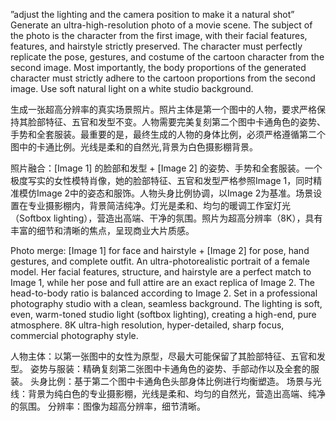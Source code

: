 



”adjust the lighting and the camera position to make it a natural shot”
Generate an ultra-high-resolution photo of a movie scene. The subject of the photo is the character from the first image, with their facial features, features, and hairstyle strictly preserved. The character must perfectly replicate the pose, gestures, and costume of the cartoon character from the second image. Most importantly, the body proportions of the generated character must strictly adhere to the cartoon proportions from the second image. Use soft natural light on a white studio background.

生成一张超高分辨率的真实场景照片。照片主体是第一个图中的人物，要求严格保持其脸部特征、五官和发型不变。人物需要完美复刻第二个图中卡通角色的姿势、手势和全套服装。最重要的是，最终生成的人物的身体比例，必须严格遵循第二个图中的卡通比例。光线是柔和的自然光,背景为白色摄影棚背景。

照片融合：[Image 1] 的脸部和发型 + [Image 2] 的姿势、手势和全套服装。一个极度写实的女性模特肖像，她的脸部特征、五官和发型严格参照Image 1，同时精准模仿Image 2中的姿态和服饰。人物头身比例协调，以Image 2为基准。场景设置在专业摄影棚内，背景简洁纯净。灯光是柔和、均匀的暖调工作室灯光（Softbox lighting），营造出高端、干净的氛围。照片为超高分辨率（8K），具有丰富的细节和清晰的焦点，呈现商业大片质感。

Photo merge: [Image 1] for face and hairstyle + [Image 2] for pose, hand gestures, and complete outfit. An ultra-photorealistic portrait of a female model. Her facial features, structure, and hairstyle are a perfect match to Image 1, while her pose and full attire are an exact replica of Image 2. The head-to-body ratio is balanced according to Image 2. Set in a professional photography studio with a clean, seamless background. The lighting is soft, even, warm-toned studio light (softbox lighting), creating a high-end, pure atmosphere. 8K ultra-high resolution, hyper-detailed, sharp focus, commercial photography style.

人物主体：以第一张图中的女性为原型，尽最大可能保留了其脸部特征、五官和发型。
姿势与服装：精确复刻第二张图中卡通角色的姿势、手部动作以及全套的服装。
头身比例：基于第二个图中卡通角色头部身体比例进行均衡塑造。
场景与光线：背景为纯白色的专业摄影棚，光线是柔和、均匀的自然光，营造出高端、纯净的氛围。
分辨率：图像为超高分辨率，细节清晰。



